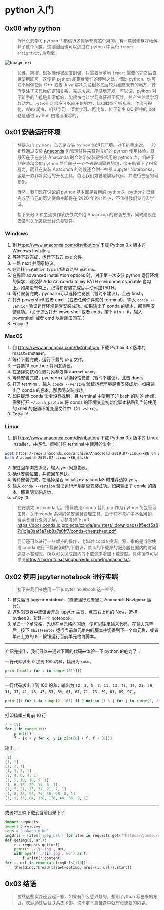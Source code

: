 
# python 入门

## 0x00 why python

> 为什么要学习 python ？相信很多同学都有这个疑问。有一篇漫画很好地解释了这个问题，这则漫画也可以通过在 python 中运行 `import antigravity` 后看到。

![Image text](https://imgs.xkcd.com/comics/python.png)

> 优雅，简洁，很多操作被高度封装，只需要简单地 `import` 需要的包之后直接使用即可，这便是 python 能带给我们的便利之处。借助 python，你可以不用像使用 C++ 或者 Java 那样关注很多底层较为细枝末节的地方，转而专注于实现你的逻辑关系，完成快速、简洁地开发。可以说，python 对于新手的门槛是非常低的，能很快地让学习者获得正反馈，并产生继续学习的动力。python 有很多可以应用的地方，比如数据分析处理，作图可视化，Web 爬虫，机器学习，深度学习。再比如，位于新生 QQ 群中的 bot 也是通过 python 由笔者编写的。


## 0x01 安装运行环境

> 想要入门 python，首先是安装 python 的运行环境。对于新手来说，一般推荐通过安装 [Anaconda](https://docs.anaconda.com/anaconda/) 包管理软件来获得良好的 python 使用体验。其原因在于在安装 Anaconda 时会附带安装很多常用的 python 库，相较于只安装纯净的 python 然后自己一个个去安装需要的包，这无疑省下了很多精力。而且在安装 Anaconda 的时候还会附带神器 Jupyter Notebooks，这是一款非常灵活的开发工具，能让我们方便地编写代码，并进行数据的可视化。
>
> 当然，我们现在讨论的 python 基本都是最新的 python3。python2 已经完成了自己的历史使命并即将在 2020 年停止维护，不值得我们专门去学习。
>
> 接下来分 3 种主流操作系统依次介绍 Anaconda 的安装方法，同时建议在安装时关闭某些弱智杀毒软件。

### Windows

1. 到 <https://www.anaconda.com/distribution/> 下载 Python 3.x 版本的 Windows Installer。
2. 等待下载完成，运行下载的 exe 文件。
3. 一路 next 并同意协议。
4. 在选择 installtion type 时建议选择 just me。
5. 在配置 advanced installation options 时，对于第一次安装 python 运行环境的同学，建议将 Add Anaconda to my PATH environment variable 也勾上。如果没有勾上，记得在安装完成后手动添加 PATH。
6. 等待安装完成，pycharm可以选择性安装（暂时不建议），点击 finsh。
7. 打开 powershell 或者 cmd （或者任何你喜欢的 terminal），输入 `conda --version` 验证运行环境是否安装成功。如果输出了 conda 的版本，那表明安装成功。（关于怎么打开 powershell 或者 cmd，按下 `Win + R`，输入 powershell 或者 cmd 以后敲击回车。）
8. Enjoy it!

### MacOS

1. 到 <https://www.anaconda.com/distribution/> 下载 Python 3.x 版本的 macOS Installer。
2. 等待下载完成，运行下载的 pkg 文件。
3. 一路选择 continue 并同意协议。
4. 在选择安装的位置时推荐选择 current user。
5. 等待安装完成，pycharm可以选择性安装（暂时不建议），点击 done。
6. 打开 terminal，输入 `conda --version` 验证运行环境是否安装成功。如果输出了 conda 的版本，那表明安装成功。
7. 如果提示 conda 命令没有找到，且 terminal 中使用了非 bash 的别的 shell， 需要打开 `~/.bash_profile` 将 conda 的环境变量初始化脚本粘贴到当前使用的 shell 的配置环境变量文件中（如 `.zshrc`）。
8. Enjoy it!

### Linux

1. 到 <https://www.anaconda.com/distribution/> 下载 Python 3.x 版本的 Linux Installer，并运行。撰稿时在 terminal 中使用的命令：
```bash
wget https://repo.anaconda.com/archive/Anaconda3-2019.07-Linux-x86_64.sh
bash Anaconda3-2019.07-Linux-x86_64.sh
```


2. 按住回车浏览协议，输入 yes 同意协议。
3. 确认安装位置，并按回车确认。
4. 等待安装完成，在选择是否 initialize anaconda3 时推荐选择 yes。
5. 输入 `conda --version` 验证运行环境是否安装成功。如果输出了 conda 的版本，那表明安装成功。
6. Enjoy it!

> 在安装完 anaconda 后，推荐使用 conda 替代 pip 作为 python 的包管理工具。关于 conda 系列的包安装和管理工具，由于在本教程中不会用到，请读者自行查阅了解。可参考如下 pdf <https://docs.conda.io/projects/conda/en/latest/_downloads/1f5ecf5a87b1c1a8aaf5a7ab8a7a0ff7/conda-cheatsheet.pdf>。
>
> 我们还可以进行一些额外的操作，比如对 conda 换源。源，指的是当你使用 conda 进行下载安装时的下载源，默认的下载源的服务器在国内的访问速度不甚理想，所以可以换成国内的下载源来增加下载速度。具体操作可以参见<https://mirror.tuna.tsinghua.edu.cn/help/anaconda/>。

## 0x02 使用 jupyter notebook 进行实践

> 接下来我们来使用一下 jupyter notebook 这一神器。

1. 首先运行 jupyter notebook（直接运行或者通过 Anaconda Navigator 运行）。
2. 这时浏览器中应该会开启 jupyter 主页，点击右上角的 New，选择 python3，新建一个 notebook。
3. 单击一个单元格，光标在单元格内闪动，便可以往里输入代码，在输入完毕后，按下 `Shift+Enter` 运行当前单元格内的脚本并切换到下一个单元格，或者单击上方的 `Run` 按钮运行当前单元格内脚本。

---

介绍完操作，我们可以来通过下面的代码来体验一下 python 的魅力了：

一行代码求出 0 加到 100 的和，输出为 `5050`。

```python
print(sum([i for i in range(101)]))
```

---

一行代码求出 1 到 100 的和，输出为 `[2, 3, 5, 7, 11, 13, 17, 19, 23, 29, 31, 37, 41, 43, 47, 53, 59, 61, 67, 71, 73, 79, 83, 89, 97]`。

```python
print([i for i in range(2, 101) if 0 not in [i % j for j in range(2, i)]])
```

---

打印杨辉三角前 10 行

```python
f = [1]
for i in range(10):
    print(f)
    f = [x + y for x, y in zip([0] + f, f + [0])]
```

输出：

```python
[1]
[1, 1]
[1, 2, 1]
[1, 3, 3, 1]
[1, 4, 6, 4, 1]
[1, 5, 10, 10, 5, 1]
[1, 6, 15, 20, 15, 6, 1]
[1, 7, 21, 35, 35, 21, 7, 1]
[1, 8, 28, 56, 70, 56, 28, 8, 1]
[1, 9, 36, 84, 126, 126, 84, 36, 9, 1]
```

---

或者将三玖下载到当前目录下？

```python
import requests
import threading
tags = "nakano_miku"
imgUrls = [item['jpeg_url'] for item in requests.get(f"https://yande.re/post.json?tags={tags}").json()]
def getImg(i, url):
    r = requests.get(url)
    print(f'./{i}.jpg', url)
    with open(f'./{i}.jpg','wb') as f:
        f.write(r.content)
for i, url in enumerate(imgUrls[:10]):
    threading.Thread(target=getImg, args=(i, url)).start()
```


## 0x03 结语

> 显然这些实践还远远不够，如果有什么感兴趣的，想用 python 写出来的东西，欢迎通过后台联系技术部，说不定下篇推送中就有你想要的内容。

